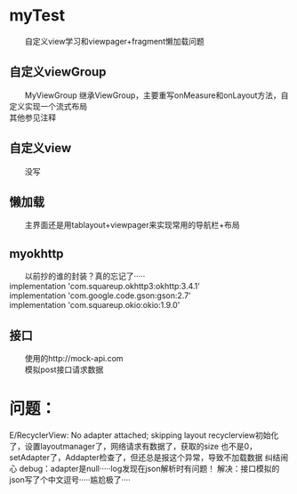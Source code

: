 # myTest
&emsp;&emsp;自定义view学习和viewpager+fragment懒加载问题


## 自定义viewGroup
&emsp;&emsp;MyViewGroup 继承ViewGroup，主要重写onMeasure和onLayout方法，自定义实现一个流式布局<br>
其他参见注释

## 自定义view
&emsp;&emsp;没写
## 懒加载
&emsp;&emsp;主界面还是用tablayout+viewpager来实现常用的导航栏+布局
## myokhttp
&emsp;&emsp;以前抄的谁的封装？真的忘记了·····<br>
    implementation 'com.squareup.okhttp3:okhttp:3.4.1'<br>
    implementation 'com.google.code.gson:gson:2.7'<br>
    implementation 'com.squareup.okio:okio:1.9.0'<br>
## 接口
&emsp;&emsp;使用的http://mock-api.com<br>
&emsp;&emsp;模拟post接口请求数据

# 问题：
E/RecyclerView: No adapter attached; skipping layout
recyclerview初始化了，设置layoutmanager了，网络请求有数据了，获取的size 也不是0，setAdapter了，Addapter检查了，但还总是报这个异常，导致不加载数据
纠结闹心
debug：adapter是null·····log发现在json解析时有问题！
解决：接口模拟的json写了个中文逗号·····尴尬极了····

